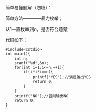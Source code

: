 简单易懂题解（勿喷）：

简单方法————暴力枚举；

从1一直枚举到n，是否符合题意

代码如下：
```
#include<cstdio>
int main(){
	int n;
	scanf("%d",&n);
	for(int i=1;i<=n;++i){
		if(i*i*i==n){
			printf("YES");//满足输出YES
			return 0;
		}
	}
	printf("NO");//否则输出NO
	return 0;
}
```